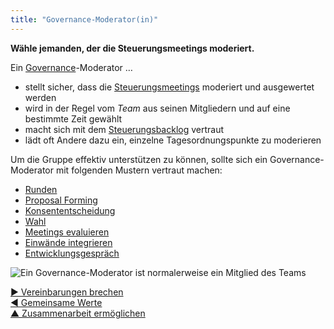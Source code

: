 ```yaml
---
title: "Governance-Moderator(in)"
---
```



**Wähle jemanden, der die Steuerungsmeetings moderiert.**

Ein [Governance](governance.html)-Moderator …

- stellt sicher, dass die [Steuerungsmeetings](governance-meeting.html) moderiert und ausgewertet werden
- wird in der Regel vom <dfn data-info="Team: Eine Gruppe von Personen, die zusammenarbeitet, um ein gemeinsames Ziel zu erreichen. Ein Team ist typischerweise Teil einer Organisation, oder es entsteht im Rahmen einer Zusammenarbeit mehrerer Organisationen.">Team</dfn> aus seinen Mitgliedern und auf eine bestimmte Zeit gewählt
- macht sich mit dem [Steuerungsbacklog](governance-backlog.html) vertraut
- lädt oft Andere dazu ein, einzelne Tagesordnungspunkte zu moderieren

Um die Gruppe effektiv unterstützen zu können, sollte sich ein Governance-Moderator mit folgenden Mustern vertraut machen:

- [Runden](rounds.html)
- [Proposal Forming](proposal-forming.html)
- [Konsententscheidung](consent-decision-making.html)
- [Wahl](role-selection.html)
- [Meetings evaluieren](evaluate-meetings.html)
- [Einwände integrieren](resolve-objections.html)
- [Entwicklungsgespräch](peer-review.html)

![Ein Governance-Moderator ist normalerweise ein Mitglied des Teams ](img/circle/facilitator.png)

[&#9654; Vereinbarungen brechen](breaking-agreements.html)<br/>[&#9664; Gemeinsame Werte](agree-on-values.html)<br/>[&#9650; Zusammenarbeit ermöglichen](enablers-of-collaboration.html)

